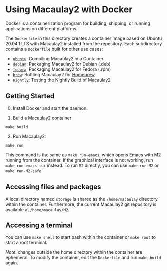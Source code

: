 # Using Macaulay2 with Docker

Docker is a containerization program for building, shipping, or running applications on different platforms.

The `Dockerfile` in this directory creates a container image based on Ubuntu 20.04.1 LTS with Macaulay2 installed from the repository. Each subdirectory contains a `Dockerfile` built for other use cases:

- [`ubuntu`](ubuntu):   Compiling Macaulay2 in a Container
- [`debian`](debian):   Packaging Macaulay2 for Debian (.deb)
- [`fedora`](fedora):   Packaging Macaulay2 for Fedora (.rpm)
- [`brew`](brew):       Bottling  Macaulay2 for [Homebrew](https://brew.sh/)
- [`nightly`](nightly): Testing the Nightly Build of Macaulay2

## Getting Started
0. Install Docker and start the daemon.

1. Build a Macaulay2 container:
```
make build
```

2. Run Macaulay2:
```
make run
```

This command is the same as `make run-emacs`, which opens Emacs with M2 running from the container. If the graphical interface is not working, run `make run-emacs-tui` instead. To run `M2` directly, you can use `make run-M2` or `make run-M2-safe`.

## Accessing files and packages

A local directory named `storage` is shared as the `/home/macaulay` directory within the container. Furthermore, the current Macaulay2 git repository is available at `/home/macaulay/M2`.

## Accessing a terminal

You can use `make shell` to start bash within the container or `make root` to start a root terminal.

*Note*: changes outside the home directory within the container are ephemeral. To modify the container, edit the `Dockerfile` and run `make build` again.
